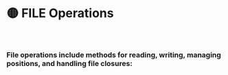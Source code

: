 # 🟡 FILE Operations

<br>

### File operations include methods for reading, writing, managing positions, and handling file closures:
